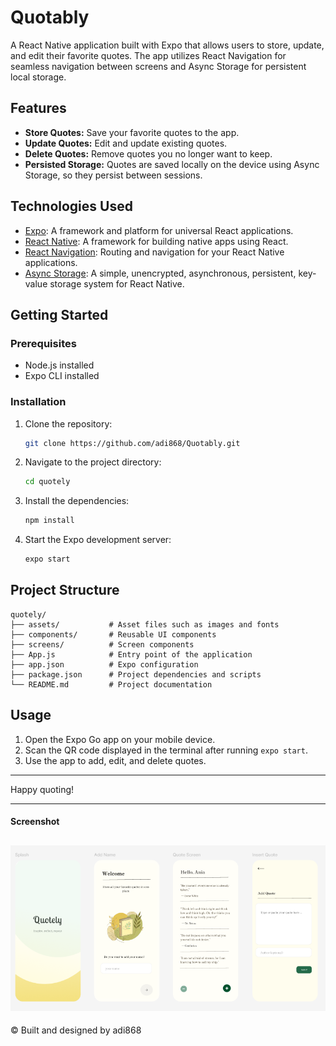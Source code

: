 # Quotably

A React Native application built with Expo that allows users to store, update, and edit their favorite quotes. The app utilizes React Navigation for seamless navigation between screens and Async Storage for persistent local storage.

## Features

- **Store Quotes:** Save your favorite quotes to the app.
- **Update Quotes:** Edit and update existing quotes.
- **Delete Quotes:** Remove quotes you no longer want to keep.
- **Persisted Storage:** Quotes are saved locally on the device using Async Storage, so they persist between sessions.

## Technologies Used

- [Expo](https://expo.dev/): A framework and platform for universal React applications.
- [React Native](https://reactnative.dev/): A framework for building native apps using React.
- [React Navigation](https://reactnavigation.org/): Routing and navigation for your React Native applications.
- [Async Storage](https://react-native-async-storage.github.io/async-storage/): A simple, unencrypted, asynchronous, persistent, key-value storage system for React Native.

## Getting Started

### Prerequisites

- Node.js installed
- Expo CLI installed

### Installation

1. Clone the repository:
   ```bash
   git clone https://github.com/adi868/Quotably.git
   ```
2. Navigate to the project directory:
   ```bash
   cd quotely
   ```
3. Install the dependencies:
   ```bash
   npm install
   ```
4. Start the Expo development server:
   ```bash
   expo start
   ```

## Project Structure

```
quotely/
├── assets/           # Asset files such as images and fonts
├── components/       # Reusable UI components
├── screens/          # Screen components
├── App.js            # Entry point of the application
├── app.json          # Expo configuration
├── package.json      # Project dependencies and scripts
└── README.md         # Project documentation
```

## Usage

1. Open the Expo Go app on your mobile device.
2. Scan the QR code displayed in the terminal after running `expo start`.
3. Use the app to add, edit, and delete quotes.

---

Happy quoting!

---
#### Screenshot
![Screenshot of splash screen](assets/images/figma.png)
---

© Built and designed by adi868


